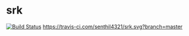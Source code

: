 # srk
[![Build Status](https://travis-ci.org/senthil4321/srk.svg?branch=master)](https://travis-ci.org/senthil4321/srk)
https://travis-ci.com/senthil4321/srk.svg?branch=master
